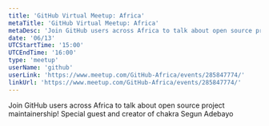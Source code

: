 ```yaml
---
title: 'GitHub Virtual Meetup: Africa'
metaTitle: 'GitHub Virtual Meetup: Africa'
metaDesc: 'Join GitHub users across Africa to talk about open source project maintainership!'
date: '06/13'
UTCStartTime: '15:00'
UTCEndTime: '16:00'
type: 'meetup'
userName: 'github'
userLink: 'https://www.meetup.com/GitHub-Africa/events/285847774/'
linkUrl: 'https://www.meetup.com/GitHub-Africa/events/285847774/'
---
```


Join GitHub users across Africa to talk about open source project maintainership! Special guest and creator of chakra Segun Adebayo

